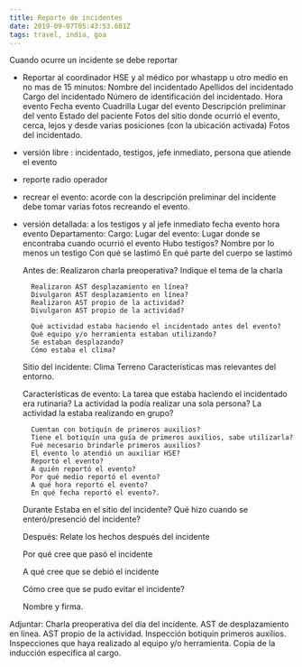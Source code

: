 ```yaml
---
title: Reporte de incidentes
date: 2019-09-07T05:43:53.681Z
tags: travel, india, goa
---
```

Cuando ocurre un incidente se debe reportar

* Reportar al coordinador HSE y al médico por whastapp u otro medio en no mas de 15 minutos:
  		Nombre del incidentado
  		Apellidos del incidentado
  		Cargo del incidentado
  		Número de identificación del incidentado.
  		Hora evento
  		Fecha evento
  		Cuadrilla
  		Lugar del evento
  		Descripción preliminar del vento
  		Estado del paciente
  		Fotos del sitio donde ocurrió el evento, cerca, lejos y desde varias posiciones (con la ubicación activada)
  		Fotos del incidentado.
* versión libre : incidentado, testigos, jefe inmediato, persona que atiende el evento
* reporte radio operador
* recrear el evento: acorde con la descripción preliminar del incidente debe tomar varias fotos recreando el evento.
* versión detallada: a los testigos y al jefe inmediato
  fecha evento
  hora evento
  Departamento:
  Cargo:
  Lugar del evento:
  Lugar donde se encontraba cuando ocurrió el evento
  Hubo testigos?
  Nombre por lo menos un testigo
  Con qué se lastimó
  En qué parte del cuerpo se lastimó

  Antes de:
  		Realizaron charla preoperativa?
  		Indique el tema de la charla
  	
  		Realizaron AST desplazamiento en línea?
  		Divulgaron AST desplazamiento en línea?
  		Realizaron AST propio de la actividad?
  		Divulgaron AST propio de la actividad?
  	
  		Qué actividad estaba haciendo el incidentado antes del evento?
  		Qué equipo y/o herramienta estaban utilizando?
  		Se estaban desplazando?
  		Cómo estaba el clima?

  Sitio del incidente:
  		Clima
  		Terreno
  		Características mas relevantes del entorno.

  Características de evento:
  		La tarea que estaba haciendo el incidentado era rutinaria?
  		La actividad la podía realizar una sola persona?
  		La actividad la estaba realizando en grupo?
  	
  		Cuentan con botiquín de primeros auxilios?
  		Tiene el botiquín una guía de primeros auxilios, sabe utilizarla?
  		Fué necesario brindarle primeros auxilios?
  		El evento lo atendió un auxiliar HSE?
  		Reportó el evento?
  		A quién reportó el evento?
  		Por qué medio reportó el evento?
  		A qué hora reportó el evento?
  		En qué fecha reportó el evento?.

  Durante
  		Estaba en el sitio del incidente?
  		Qué hizo cuando se enteró/presenció del incidente?

  Después:
  		Relate los hechos después del incidente
  	
  Por qué cree que pasó el incidente

  A qué cree que se debió el incidente

  Cómo cree que se pudo evitar el incidente?

  Nombre y firma.

Adjuntar:
	Charla preoperativa del día del incidente.
	AST de desplazamiento en línea.
	AST propio de la actividad.
	Inspección botiquín primeros auxilios.
	Inspecciones que haya realizado al equipo y/o herramienta.
	Copia de la inducción específica al cargo.